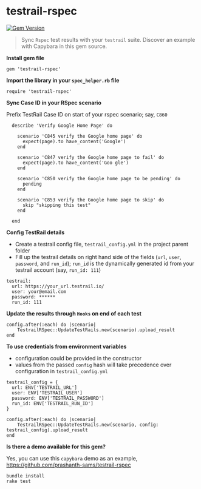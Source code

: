 # testrail-rspec
[![Gem Version](https://badge.fury.io/rb/testrail-rspec.svg)](http://badge.fury.io/rb/testrail-rspec)
> Sync `Rspec` test results with your `testrail` suite. Discover an example with Capybara in this gem source.

**Install gem file**
```
gem 'testrail-rspec'
```

**Import the library in your `spec_helper.rb` file**
```
require 'testrail-rspec'
```

**Sync Case ID in your RSpec scenario**

Prefix TestRail Case ID on start of your rspec scenario; say, `C860`

```
  describe 'Verify Google Home Page' do
    
    scenario 'C845 verify the Google home page' do
      expect(page).to have_content('Google')
    end
  
    scenario 'C847 verify the Google home page to fail' do
      expect(page).to have_content('Goo gle')
    end
    
    scenario 'C850 verify the Google home page to be pending' do
      pending
    end
    
    scenario 'C853 verify the Google home page to skip' do
      skip "skipping this test"
    end
  
  end
```

**Config TestRail details**

- Create a testrail config file, `testrail_config.yml` in the project parent folder
- Fill up the testrail details on right hand side of the fields (`url`, `user`, `password`, and `run_id`); `run_id` is the dynamically generated id from your testrail account (say, `run_id: 111`)

```
testrail:
  url: https://your_url.testrail.io/
  user: your@email.com
  password: ******
  run_id: 111
```

**Update the results through `Hooks` on end of each test**
```
config.after(:each) do |scenario|
    TestrailRSpec::UpdateTestRails.new(scenario).upload_result
end
```

**To use credentials from environment variables**
- configuration could be provided in the constructor
- values from the passed `config` hash will take precedence over configuration in `testrail_config.yml`
```
testrail_config = {
  url: ENV['TESTRAIL_URL']
  user: ENV['TESTRAIL_USER']
  password: ENV['TESTRAIL_PASSWORD']
  run_id: ENV['TESTRAIL_RUN_ID']
}

config.after(:each) do |scenario|
    TestrailRSpec::UpdateTestRails.new(scenario, config: testrail_config).upload_result
end
```

**Is there a demo available for this gem?**

Yes, you can use this `capybara` demo as an example, https://github.com/prashanth-sams/testrail-rspec

```
bundle install
rake test
```
